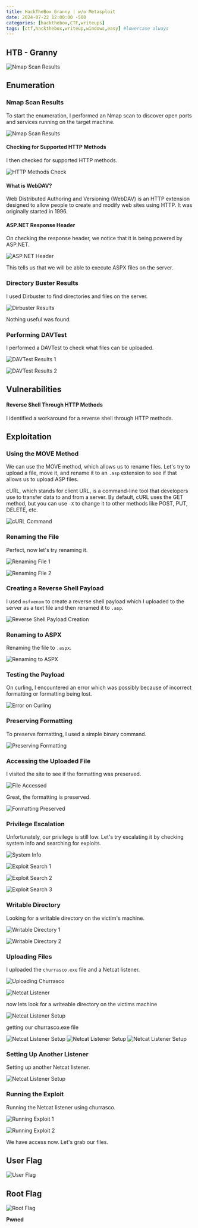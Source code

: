```yaml
---
title: HackTheBox_Granny | w/o Metasploit
date: 2024-07-22 12:00:00 -500
categories: [hackthebox,CTF,writeups]
tags: [ctf,hackthebox,writeup,windows,easy] #lowercase always
---
```


## HTB - Granny

![Nmap Scan Results](/assets/img/granny/granny.png)

## Enumeration

### Nmap Scan Results

To start the enumeration, I performed an Nmap scan to discover open ports and services running on the target machine.

![Nmap Scan Results](/assets/img/granny/1.png)

#### Checking for Supported HTTP Methods

I then checked for supported HTTP methods.

![HTTP Methods Check](/assets/img/granny/2.png)

#### What is WebDAV?

Web Distributed Authoring and Versioning (WebDAV) is an HTTP extension designed to allow people to create and modify web sites using HTTP. It was originally started in 1996.

#### ASP.NET Response Header

On checking the response header, we notice that it is being powered by ASP.NET.

![ASP.NET Header](/assets/img/granny/3.png)

This tells us that we will be able to execute ASPX files on the server.

### Directory Buster Results

I used Dirbuster to find directories and files on the server.

![Dirbuster Results](/assets/img/granny/4.png)

Nothing useful was found.

### Performing DAVTest

I performed a DAVTest to check what files can be uploaded.

![DAVTest Results 1](/assets/img/granny/5.png)

![DAVTest Results 2](/assets/img/granny/6.png)

## Vulnerabilities

#### Reverse Shell Through HTTP Methods

I identified a workaround for a reverse shell through HTTP methods.

## Exploitation

### Using the MOVE Method

We can use the MOVE method, which allows us to rename files. Let's try to upload a file, move it, and rename it to an `.asp` extension to see if that allows us to upload ASP files.

cURL, which stands for client URL, is a command-line tool that developers use to transfer data to and from a server. By default, cURL uses the GET method, but you can use `-X` to change it to other methods like POST, PUT, DELETE, etc.

![cURL Command](/assets/img/granny/7.png)

### Renaming the File

Perfect, now let's try renaming it.

![Renaming File 1](/assets/img/granny/8.png)

![Renaming File 2](/assets/img/granny/9.png)

### Creating a Reverse Shell Payload

I used `msfvenom` to create a reverse shell payload which I uploaded to the server as a text file and then renamed it to `.asp`.

![Reverse Shell Payload Creation](/assets/img/granny/10.png)

### Renaming to ASPX

Renaming the file to `.aspx`.

![Renaming to ASPX](/assets/img/granny/11.png)

### Testing the Payload

On curling, I encountered an error which was possibly because of incorrect formatting or formatting being lost.

![Error on Curling](/assets/img/granny/12.png)

### Preserving Formatting

To preserve formatting, I used a simple binary command.

![Preserving Formatting](/assets/img/granny/13.png)

### Accessing the Uploaded File

I visited the site to see if the formatting was preserved.

![File Accessed](/assets/img/granny/14.png)

Great, the formatting is preserved.

![Formatting Preserved](/assets/img/granny/15.png)

### Privilege Escalation

Unfortunately, our privilege is still low. Let's try escalating it by checking system info and searching for exploits.

![System Info](/assets/img/granny/16.png)

![Exploit Search 1](/assets/img/granny/17.png)

![Exploit Search 2](/assets/img/granny/18.png)

![Exploit Search 3](/assets/img/granny/19.png)

### Writable Directory

Looking for a writable directory on the victim's machine.

![Writable Directory 1](/assets/img/granny/20.png)

![Writable Directory 2](/assets/img/granny/21.png)

### Uploading Files

I uploaded the `churrasco.exe` file and a Netcat listener.

![Uploading Churrasco](/assets/img/granny/22.png)

![Netcat Listener](/assets/img/granny/23.png)

now lets look for a writeable directory on the victims machine

![Netcat Listener Setup](/assets/img/granny/24.png)

getting our churrasco.exe file

![Netcat Listener Setup](/assets/img/granny/25.png)
![Netcat Listener Setup](/assets/img/granny/26.png)
![Netcat Listener Setup](/assets/img/granny/27.png)
### Setting Up Another Listener

Setting up another Netcat listener.

![Netcat Listener Setup](/assets/img/granny/28.png)

### Running the Exploit

Running the Netcat listener using churrasco.

![Running Exploit 1](/assets/img/granny/29.png)

![Running Exploit 2](/assets/img/granny/30.png)

We have access now. Let's grab our files.

## User Flag

![User Flag](/assets/img/granny/31.png)

## Root Flag

![Root Flag](/assets/img/granny/32.png)

**Pwned**